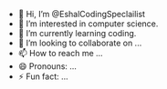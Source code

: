 - 👋 Hi, I’m @EshalCodingSpeclailist
- 👀 I’m interested in computer science.
- 🌱 I’m currently learning coding.
- 💞️ I’m looking to collaborate on ...
- 📫 How to reach me ...
- 😄 Pronouns: ...
- ⚡ Fun fact: ...

<!---
EshalCodingSpeclailist/EshalCodingSpeclailist is a ✨ special ✨ repository because its `README.md` (this file) appears on your GitHub profile.
You can click the Preview link to take a look at your changes.
--->
